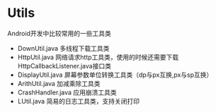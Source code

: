 # Utils
Android开发中比较常用的一些工具类

* DownUtil.java 多线程下载工具类 
* HttpUtil.java 网络请求http工具类，使用的时候还需要下载HttpCallbackListener.java接口类
* DisplayUtil.java 屏幕参数单位转换工具类（dp与px互换,px与sp互换）
* ArithUtil.java  加减乘除工具类
* CrashHandler.java  应用崩溃工具类
* LUtil.java  简易的日志工具类，支持关闭打印
